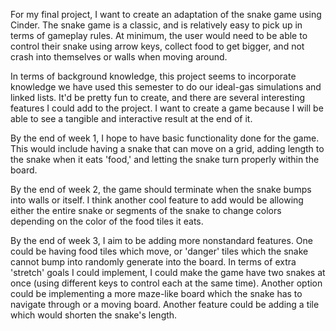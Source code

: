 
For my final project, I want to create an adaptation of the snake game using Cinder. 
The snake game is a classic, and is relatively easy to pick up in terms of gameplay rules. 
At minimum, the user would need to be able to control their snake using arrow keys, collect food to get bigger, and not crash into themselves or walls when moving around.

In terms of background knowledge, this project seems to incorporate knowledge we have used this semester to do our ideal-gas simulations and linked lists.
It'd be pretty fun to create, and there are several interesting features I could add to the project. I want to create a game because I will be able to see a tangible and interactive result at the end of it.

By the end of week 1, I hope to have basic functionality done for the game. This would include having a snake that can move on a grid, adding length to the snake when it eats 'food,' and letting the snake turn properly within the board.

By the end of week 2, the game should terminate when the snake bumps into walls or itself. I think another cool feature to add would be 
allowing either the entire snake or segments of the snake to change colors depending on the color of the food tiles it eats.

By the end of week 3, I aim to be adding more nonstandard features. One could be having food tiles which move, or 'danger' tiles which the snake cannot bump into randomly generate into the board.
In terms of extra 'stretch' goals I could implement, I could make the game have two snakes at once (using different keys to control each at the same time). Another option could be implementing a more maze-like board which the snake has to navigate through or a moving board. Another feature could be adding a tile which would shorten the snake's length.
